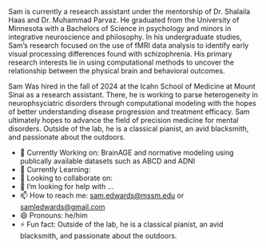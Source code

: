 Sam is currently a research assistant under the mentorship of Dr. Shalaila Haas and Dr. Muhammad Parvaz. He graduated from the University of Minnesota with a Bachelors of Science in psychology and minors in integrative neuroscience and philosophy. In his undergraduate studies, Sam’s research focused on the use of fMRI data analysis to identify early visual processing differences found with schizophrenia. His primary research interests lie in using computational methods to uncover the relationship between the physical brain and behavioral outcomes. 

Sam Was hired in the fall of 2024 at the Icahn School of Medicine at Mount Sinai as a research assistant. There, he is working to parse heterogeneity in neurophsyciatric disorders through computational modeling with the hopes of better understanding disease progression and treatment efficacy. Sam ultimately hopes to advance the field of precision medicine for mental disorders. Outside of the lab, he is a classical pianist, an avid blacksmith, and passionate about the outdoors.


- 🔭 Currently Working on: BrainAGE and normative modeling using publically available datasets such as ABCD and ADNI
- 🌱 Currently Learning: 
- 👯 Looking to collaborate on: 
- 🤔 I’m looking for help with ...
- 📫 How to reach me: sam.edwards@mssm.edu or samledwards@gmail.com
- 😄 Pronouns: he/him
- ⚡ Fun fact: Outside of the lab, he is a classical pianist, an avid blacksmith, and passionate about the outdoors.
